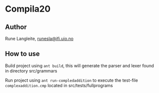 # Compila20

## Author

Rune Langleite, runesla@ifi.uio.no

## How to use

Build project using `ant build`, this will generate the parser and lexer found in directory src/grammars

Run project using `ant run-compledaddition` to execute the test-file `complexaddition.cmp` located in src/tests/fullprograms
